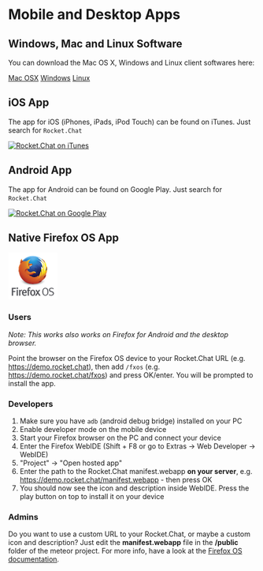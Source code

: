 # Mobile and Desktop Apps

## Windows, Mac and Linux Software

You can download the Mac OS X, Windows and Linux client softwares here:

[Mac OSX](https://itunes.apple.com/app/rocket.chat/id1086818840)
[Windows](https://github.com/RocketChat/Rocket.Chat.Electron/releases/download/1.3.1/rocketchat-v1.3.1-win32-ia32.exe)
[Linux](https://github.com/RocketChat/Rocket.Chat.Electron/releases/download/1.3.1/rocketchat-v1.3.1-linux-x64.deb)

## iOS App

The app for iOS (iPhones, iPads, iPod Touch) can be found on iTunes. Just search for `Rocket.Chat`

[![Rocket.Chat on iTunes](http://linkmaker.itunes.apple.com/images/badges/en-us/badge_appstore-lrg.svg)](https://itunes.apple.com/us/app/rocket.chat/id1028869439?mt=8)


## Android App

The app for Android can be found on Google Play. Just search for `Rocket.Chat`

[![Rocket.Chat on Google Play](https://camo.githubusercontent.com/4cd0ed80662cc51c4203e457fdc3358d0df2e73e/68747470733a2f2f75706c6f61642e77696b696d656469612e6f72672f77696b6970656469612f636f6d6d6f6e732f7468756d622f352f35382f476f6f676c655f506c61795f6c6f676f5f323031352e504e472f32323070782d476f6f676c655f506c61795f6c6f676f5f323031352e504e47)](https://play.google.com/store/apps/details?id=com.konecty.rocket.chat)


## Native Firefox OS App

![Rocket.Chat on Firefox OS](https://raw.githubusercontent.com/Sing-Li/bbug/master/images/firefoxos.png)

### Users
*Note: This works also works on Firefox for Android and the desktop browser.*

Point the browser on the Firefox OS device to your Rocket.Chat URL (e.g. https://demo.rocket.chat), then add ```/fxos``` (e.g. https://demo.rocket.chat/fxos) and press OK/enter. You will be prompted to install the app.

### Developers
 1. Make sure you have ```adb``` (android debug bridge) installed on your PC
 2. Enable developer mode on the mobile device
 3. Start your Firefox browser on the PC and connect your device
 4. Enter the Firefox WebIDE (Shift + F8 or go to Extras -> Web Developer -> WebIDE)
 5. "Project" -> "Open hosted app"
 6. Enter the path to the Rocket.Chat manifest.webapp **on your server**, e.g. https://demo.rocket.chat/manifest.webapp - then press OK
 7. You should now see the icon and description inside WebIDE. Press the play button on top to install it on your device

### Admins
Do you want to use a custom URL to your Rocket.Chat, or maybe a custom icon and description?
Just edit the **manifest.webapp** file in the **/public** folder of the meteor project.
For more info, have a look at the [Firefox OS documentation](https://developer.mozilla.org/en-US/Apps/Build/Manifest).
